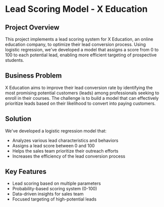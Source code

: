 # Lead Scoring Model - X Education

## Project Overview
This project implements a lead scoring system for X Education, an online education company, to optimize their lead conversion process. Using logistic regression, we've developed a model that assigns a score from 0 to 100 to each potential lead, enabling more efficient targeting of prospective students.

## Business Problem
X Education aims to improve their lead conversion rate by identifying the most promising potential customers (leads) among professionals seeking to enroll in their courses. The challenge is to build a model that can effectively prioritize leads based on their likelihood to convert into paying customers.

## Solution
We've developed a logistic regression model that:
- Analyzes various lead characteristics and behaviors
- Assigns a lead score between 0 and 100
- Helps the sales team prioritize their outreach efforts
- Increases the efficiency of the lead conversion process

## Key Features
- Lead scoring based on multiple parameters
- Probability-based scoring system (0-100)
- Data-driven insights for sales team
- Focused targeting of high-potential leads